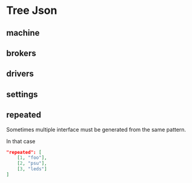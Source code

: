 # Tree Json



## machine


## brokers


## drivers


## settings



## repeated

Sometimes multiple interface must be generated from the same pattern.

In that case

```json
"repeated": [ 
    [1, "foo"],
    [2, "psu"],
    [3, "leds"]
]
```

